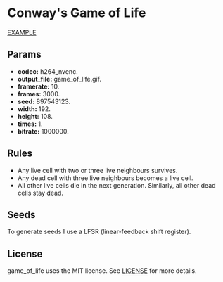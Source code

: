 # Conway's Game of Life

[EXAMPLE](https://youtu.be/Jg5F3SgtHzs)

<h2>Params</h2>

  -  **codec:** h264_nvenc.
  -  **output_file:** game_of_life.gif.
  -  **framerate:** 10.
  -  **frames:** 3000.
  -  **seed:** 897543123.
  -  **width:** 192.
  -  **height:** 108.
  -  **times:** 1.
  -  **bitrate:** 1000000.

<h2>Rules</h2>

+ Any live cell with two or three live neighbours survives.
+ Any dead cell with three live neighbours becomes a live cell.
+ All other live cells die in the next generation. Similarly, all other dead cells stay dead.

<h2>Seeds</h2>
To generate seeds I use a LFSR (linear-feedback shift register).

<h2>License</h2>
game_of_life uses the MIT license. See <a href="https://github.com/LentilStew/game_of_life/blob/main/LICENSE" target="_top">LICENSE</a> for more details.




